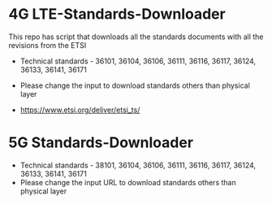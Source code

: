 # 4G LTE-Standards-Downloader

This repo has script that downloads all the standards documents with all the revisions from the ETSI

* Technical standards - 36101, 36104, 36106, 36111, 36116, 36117, 36124, 36133, 36141, 36171
* Please change the input to download standards others than physical layer

* https://www.etsi.org/deliver/etsi_ts/

# 5G Standards-Downloader

* Technical standards - 38101, 36104, 36106, 36111, 36116, 36117, 36124, 36133, 36141, 36171
* Please change the input URL to download standards others than physical layer

